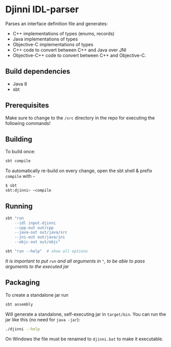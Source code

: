# Djinni IDL-parser

Parses an interface definition file and generates:
- C++ implementations of types (enums, records)
- Java implementations of types
- Objective-C implementations of types
- C++ code to convert between C++ and Java over JNI
- Objective-C++ code to convert between C++ and Objective-C.

## Build dependencies

- Java 8
- sbt

## Prerequisites

Make sure to change to the `/src` directory in the repo for executing the following commands!

## Building

To build once:

```bash
sbt compile
```

To automatically re-build on every change, open the sbt shell & prefix `compile` with `~`

```bash
$ sbt
sbt:djinni> ~compile
```


## Running

```bash
sbt "run
    --idl input.djinni
    --cpp-out out/cpp
    --java-out out/java/src
    --jni-out out/java/jni
    --objc-out out/objc"
```

```bash
sbt "run --help"  # show all options
```

*It is important to put `run` and all arguments in `"`, to be able to pass arguments to the executed jar*

## Packaging

To create a standalone jar run

```bash
sbt assembly
```

Will generate a standalone, self-executing jar in `target/bin`.
You can run the jar like this (no need for `java -jar`):

```bash
./djinni --help
```

On Windows the file must be renamed to `djinni.bat` to make it executable.